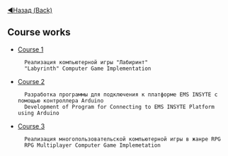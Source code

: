 [:arrow_backward:Назад (Back)](https://github.com/Bloodies/HSE-University-projects)

## Course works

* [Course 1](https://github.com/Bloodies/HSE-University-projects/tree/Bloodies/Course-works/Course-1)

        Реализация компьютерной игры "Лабиринт"
        "Labyrinth" Computer Game Implementation	
* [Course 2](https://github.com/Bloodies/HSE-University-projects/tree/Bloodies/Course-works/Course-2)

        
        Разработка программы для подключения к платформе EMS INSYTE с помощью контроллера Arduino
        Development of Program for Connecting to EMS INSYTE Platform using Arduino
* [Course 3](https://github.com/Bloodies/HSE-University-projects/tree/Bloodies/Course-works/Course-3)

        Реализация многопользовательской компьютерной игры в жанре RPG
        RPG Multiplayer Computer Game Implemetation

